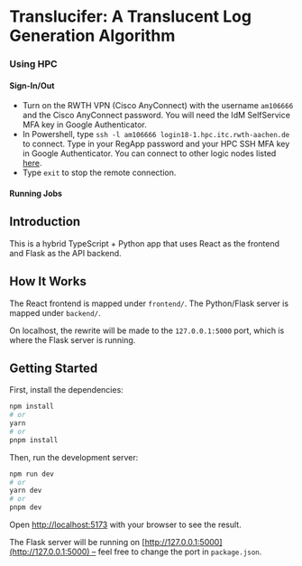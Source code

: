 # Translucifer: A Translucent Log Generation Algorithm

### Using HPC

#### Sign-In/Out

-   Turn on the RWTH VPN (Cisco AnyConnect) with the username `am106666` and the Cisco AnyConnect password. You will need the IdM SelfService MFA key in Google Authenticator.
-   In Powershell, type `ssh -l am106666 login18-1.hpc.itc.rwth-aachen.de` to connect. Type in your RegApp password and your HPC SSH MFA key in Google Authenticator. You can connect to other logic nodes listed [here](https://help.itc.rwth-aachen.de/service/rhr4fjjutttf/article/fc0bcd64e4df4d06bac1e3d1fc473309/).
-   Type `exit` to stop the remote connection.

#### Running Jobs

## Introduction

This is a hybrid TypeScript + Python app that uses React as the frontend and Flask as the API backend.

## How It Works

The React frontend is mapped under `frontend/`.
The Python/Flask server is mapped under `backend/`.

On localhost, the rewrite will be made to the `127.0.0.1:5000` port, which is where the Flask server is running.

## Getting Started

First, install the dependencies:

```bash
npm install
# or
yarn
# or
pnpm install
```

Then, run the development server:

```bash
npm run dev
# or
yarn dev
# or
pnpm dev
```

Open [http://localhost:5173](http://localhost:5173) with your browser to see the result.

The Flask server will be running on [http://127.0.0.1:5000](http://127.0.0.1:5000) – feel free to change the port in `package.json`.
